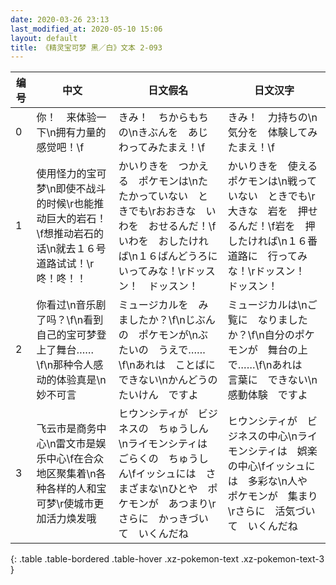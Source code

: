```yaml
---
date: 2020-03-26 23:13
last_modified_at: 2020-05-10 15:06
layout: default
title: 《精灵宝可梦 黑／白》文本 2-093
---
```

| 编号 | 中文 | 日文假名 | 日文汉字 |
| ---- | ---- | ---- | --- |
| 0 | 你！　来体验一下\n拥有力量的感觉吧！\f | きみ！　ちからもちの\nきぶんを　あじわってみたまえ！\f | きみ！　力持ちの\n気分を　体験してみたまえ！\f |
| 1 | 使用怪力的宝可梦\n即使不战斗的时候\r也能推动巨大的岩石！\f想推动岩石的话\n就去１６号道路试试！\r咚！咚！！ | かいりきを　つかえる　ポケモンは\nたたかっていない　ときでも\rおおきな　いわを　おせるんだ！\fいわを　おしたければ\n１６ばんどうろに　いってみな！\rドッスン！　ドッスン！ | かいりきを　使える　ポケモンは\n戦っていない　ときでも\r大きな　岩を　押せるんだ！\f岩を　押したければ\n１６番道路に　行ってみな！\rドッスン！　ドッスン！ |
| 2 | 你看过\n音乐剧了吗？\f\n看到自己的宝可梦登上了舞台……\f\n那种令人感动的体验真是\n妙不可言 | ミュージカルを　みましたか？\f\nじぶんの　ポケモンが\nぶたいの　うえで……\f\nあれは　ことばに　できない\nかんどうの　たいけん　ですよ | ミュージカルは\nご覧に　なりましたか？\f\n自分のポケモンが　舞台の上で……\f\nあれは　言葉に　できない\n感動体験　ですよ |
| 3 | 飞云市是商务中心\n雷文市是娱乐中心\f在合众地区聚集着\n各种各样的人和宝可梦\r使城市更加活力焕发哦 | ヒウンシティが　ビジネスの　ちゅうしん\nライモンシティは　ごらくの　ちゅうしん\fイッシュには　さまざまな\nひとや　ポケモンが　あつまり\rさらに　かっきづいて　いくんだね | ヒウンシティが　ビジネスの中心\nライモンシティは　娯楽の中心\fイッシュには　多彩な\n人や　ポケモンが　集まり\rさらに　活気づいて　いくんだね |
{: .table .table-bordered .table-hover .xz-pokemon-text .xz-pokemon-text-3 }